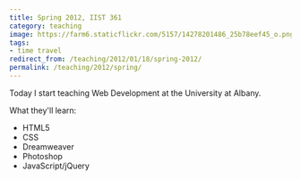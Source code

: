```yaml
---
title: Spring 2012, IIST 361
category: teaching
image: https://farm6.staticflickr.com/5157/14278201486_25b78eef45_o.png
tags:
- time travel
redirect_from: /teaching/2012/01/18/spring-2012/
permalink: /teaching/2012/spring/
---
```



Today I start teaching Web Development at the University at Albany.


What they'll learn:

* HTML5
* CSS
* Dreamweaver
* Photoshop
* JavaScript/jQuery
